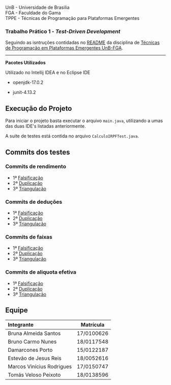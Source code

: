 UnB - Universidade de Brasilia  
FGA - Faculdade do Gama  
TPPE - Técnicas de Programação para Plataformas Emergentes

### Trabalho Prático 1 - _Test-Driven Development_

Seguindo as isntruções contidadas no [README](https://github.com/andrelanna/fga0242/tree/master/tp1) da disciplina de [Técnicas de Programação em Plataformas Emergentes UnB-FGA](https://github.com/andrelanna/fga0242).

---

**Pacotes Utilizados**

Utilizado no Intellij IDEA e no Eclipse IDE

* openjdk-17.0.2

* junit-4.13.2

## Execução do Projeto

Para iniciar o projeto basta executar o arquivo ```main.java```, utilizando a umas das duas IDE's listadas anteriormente.

A suite de testes está contida no arquivo ```CalculoIRPFTest.java```.

## Commits dos testes 

### Commits de rendimento
- 1ª [Falsificação](https://github.com/brunocmo/TP1_TDD/commit/3161e77a3b691fddd9b63a3650823b5e4fbdf3ab)
- 2ª [Duplicação](https://github.com/brunocmo/TP1_TDD/commit/31d3041ca115ea32357bb95ae40dfdc274ff623b)
- 3ª [Triangulação](https://github.com/brunocmo/TP1_TDD/commit/09950ae4f3d72440c45c9e00844984e3405ae4e9)

### Commits de deduções
- 1ª [Falsificação](https://github.com/brunocmo/TP1_TDD/commit/2a885af48b1e7387008c00a2daa6e1ac6e4e335c)
- 2ª [Duplicação](https://github.com/brunocmo/TP1_TDD/commit/3db7b48a7fd25b678f5828f14d66ecc30cee9451)
- 3ª [Triangulação](https://github.com/brunocmo/TP1_TDD/commit/77babb4d6fc871957fe6d554f82d50961f923daa)

### Commits de faixas
- 1ª [Falsificação](https://github.com/brunocmo/TP1_TDD/commit/38f5d32d4817e32cac9d9db814d209853b8a7168)
- 2ª [Duplicação](https://github.com/brunocmo/TP1_TDD/commit/170263cc78b3cdd295571cdb4e9df331588cce7c)
- 3ª [Triangulação](https://github.com/brunocmo/TP1_TDD/commit/94c07170ac88d07b48761c0af9ce4796b39b8c7f)

### Commits de aliquota efetiva
- 1ª [Falsificação](https://github.com/brunocmo/TP1_TDD/commit/3942a598c67120e7fbbaeb151770716075b8776e)
- 2ª [Duplicação](https://github.com/brunocmo/TP1_TDD/commit/0b1c1c50dbdb332f96dd56b98998e73cb360168f)
- 3ª [Triangulação](https://github.com/brunocmo/TP1_TDD/commit/1b4aba591c2f8d23a9097aff1edff89d9d92db9d)

## Equipe 

|             Integrante              |    Matrícula   |
|:----------------------------------|:---------------:|
|Bruna Almeida Santos       | 17/0100626 |
|Bruno Carmo Nunes          | 18/0117548 |
|Damarcones Porto            | 15/0122187 |
|Estevão de Jesus Reis      | 18/0052616 |
|Marcos Vinícius Rodrigues| 17/0150747 |
|Tomás Veloso Peixoto       | 18/0138596 |
